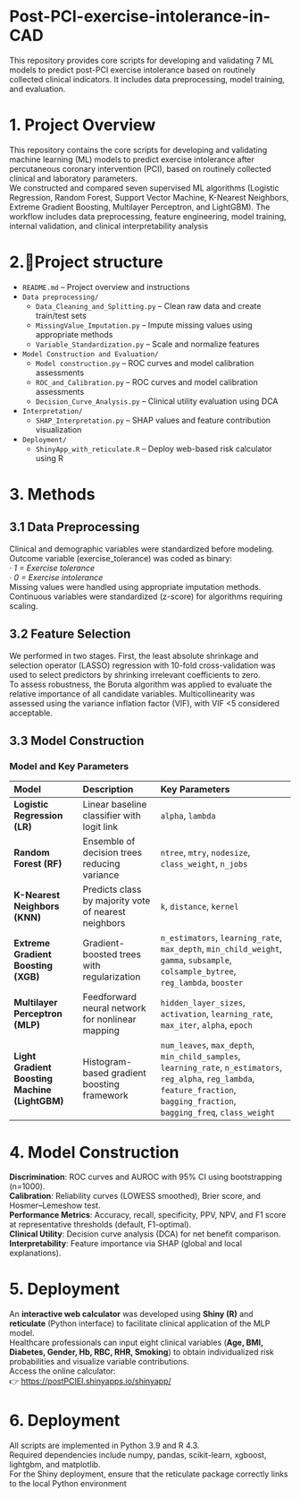 # Post-PCI-exercise-intolerance-in-CAD
This repository provides core scripts for developing and validating 7 ML models to predict post-PCI exercise intolerance based on routinely collected clinical indicators. It includes data preprocessing, model training, and evaluation.
# 1. Project Overview
  This repository contains the core scripts for developing and validating machine learning (ML) models to predict exercise intolerance after percutaneous coronary intervention (PCI), based on routinely collected clinical and laboratory parameters.  
  We constructed and compared seven supervised ML algorithms (Logistic Regression, Random Forest, Support Vector Machine, K-Nearest Neighbors, Extreme Gradient Boosting, Multilayer Perceptron, and LightGBM). The workflow includes data preprocessing, feature engineering, model training, internal validation, and clinical interpretability analysis

# 2.📁Project structure

- `README.md` – Project overview and instructions
- `Data preprocessing/`
  - `Data_Cleaning_and_Splitting.py` – Clean raw data and create train/test sets
  - `MissingValue_Imputation.py` – Impute missing values using appropriate methods
  - `Variable_Standardization.py` – Scale and normalize features
- `Model Construction and Evaluation/`
  - `Model construction.py` – ROC curves and model calibration assessments
  - `ROC_and_Calibration.py` – ROC curves and model calibration assessments
  - `Decision_Curve_Analysis.py` – Clinical utility evaluation using DCA
- `Interpretation/`
  - `SHAP_Interpretation.py` – SHAP values and feature contribution visualization
- `Deployment/`
  - `ShinyApp_with_reticulate.R` – Deploy web-based risk calculator using R


# 3. Methods
## 3.1 Data Preprocessing
Clinical and demographic variables were standardized before modeling.  
Outcome variable (exercise_tolerance) was coded as binary:  
· _1 = Exercise tolerance_  
· _0 = Exercise intolerance_    
Missing values were handled using appropriate imputation methods.  
Continuous variables were standardized (z-score) for algorithms requiring scaling.  
## 3.2 Feature Selection
We performed in two stages. First, the least absolute shrinkage and selection operator (LASSO) regression with 10-fold cross-validation was used to select predictors by shrinking irrelevant coefficients to zero.   
To assess robustness, the Boruta algorithm was applied to evaluate the relative importance of all candidate variables. Multicollinearity was assessed using the variance inflation factor (VIF), with VIF <5 considered acceptable.  
## 3.3 Model Construction
### Model and Key Parameters
| Model | Description | Key Parameters |
|:------|:-------------|:----------------|
| **Logistic Regression (LR)** | Linear baseline classifier with logit link | `alpha`, `lambda` |
| **Random Forest (RF)** | Ensemble of decision trees reducing variance | `ntree`, `mtry`, `nodesize`, `class_weight`, `n_jobs` |
| **K-Nearest Neighbors (KNN)** | Predicts class by majority vote of nearest neighbors | `k`, `distance`, `kernel` |
| **Extreme Gradient Boosting (XGB)** | Gradient-boosted trees with regularization | `n_estimators`, `learning_rate`, `max_depth`, `min_child_weight`, `gamma`, `subsample`, `colsample_bytree`, `reg_lambda`, `booster` |
| **Multilayer Perceptron (MLP)** | Feedforward neural network for nonlinear mapping | `hidden_layer_sizes`, `activation`, `learning_rate`, `max_iter`, `alpha`, `epoch` |
| **Light Gradient Boosting Machine (LightGBM)** | Histogram-based gradient boosting framework | `num_leaves`, `max_depth`, `min_child_samples`, `learning_rate`, `n_estimators`, `reg_alpha`, `reg_lambda`, `feature_fraction`, `bagging_fraction`, `bagging_freq`, `class_weight` |
# 4. Model Construction
**Discrimination**: ROC curves and AUROC with 95% CI using bootstrapping (n=1000).  
**Calibration**: Reliability curves (LOWESS smoothed), Brier score, and Hosmer–Lemeshow test.  
**Performance Metrics**: Accuracy, recall, specificity, PPV, NPV, and F1 score at representative thresholds (default, F1-optimal).  
**Clinical Utility**: Decision curve analysis (DCA) for net benefit comparison.  
**Interpretability**: Feature importance via SHAP (global and local explanations).  

# 5. Deployment
An **interactive web calculator** was developed using **Shiny (R)** and **reticulate** (Python interface) to facilitate clinical application of the MLP model.  
Healthcare professionals can input eight clinical variables (**Age, BMI, Diabetes, Gender, Hb, RBC, RHR, Smoking**) to obtain individualized risk probabilities and visualize variable contributions.  
Access the online calculator:  
👉 https://postPCIEI.shinyapps.io/shinyapp/

# 6. Deployment
All scripts are implemented in Python 3.9 and R 4.3.  
Required dependencies include numpy, pandas, scikit-learn, xgboost, lightgbm, and matplotlib.  
For the Shiny deployment, ensure that the reticulate package correctly links to the local Python environment  
